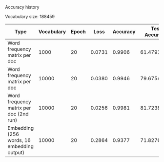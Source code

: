 Accuracy history

Vocabulary size:  188459

Type|Vocabulary|Epoch|Loss| Accuracy | Test Accuracy |
|---|---|---|---|---|---|
|Word frequency matrix per doc|1000|20|0.0731 | 0.9906 | 61.479117%
|Word frequency matrix per doc|10000|20|0.0380 | 0.9946 | 79.675446%
|Word frequency matrix per doc (2nd run)|10000|20|0.0256 | 0.9981| 81.723863%
|Embedding (256 words, 16 embedding output) | 10000 | 20 | 0.2864 | 0.9377 | 71.827614% |
